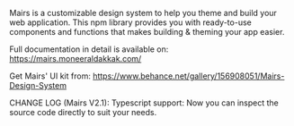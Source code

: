 Mairs is a customizable design system to help you theme and build your web application.
This npm library provides you with ready-to-use components and functions that makes building & theming your app easier.

Full documentation in detail is available on:
https://mairs.moneeraldakkak.com/

Get Mairs' UI kit from:
https://www.behance.net/gallery/156908051/Mairs-Design-System

CHANGE LOG (Mairs V2.1):
Typescript support: Now you can inspect the source code directly to suit your needs.
